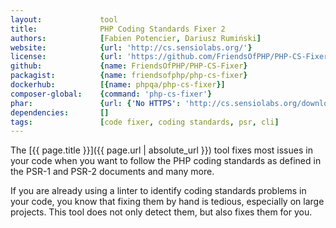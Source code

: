 ```yaml
---
layout:             tool
title:              PHP Coding Standards Fixer 2
authors:            [Fabien Potencier, Dariusz Rumiński]
website:            {url: 'http://cs.sensiolabs.org/'}
license:            {url: 'https://github.com/FriendsOfPHP/PHP-CS-Fixer/blob/master/LICENSE', label: 'MIT License'}
github:             {name: FriendsOfPHP/PHP-CS-Fixer}
packagist:          {name: friendsofphp/php-cs-fixer}               
dockerhub:          [{name: phpqa/php-cs-fixer}]     
composer-global:    {command: 'php-cs-fixer'}
phar:               {url: {'No HTTPS': 'http://cs.sensiolabs.org/download/php-cs-fixer-v2.phar'}}
dependencies:       []
tags:               [code fixer, coding standards, psr, cli] 
---
```


The [{{ page.title }}]({{ page.url | absolute_url }}) tool fixes most issues in your code when you want to follow the PHP coding standards as defined in the PSR-1 and PSR-2 documents and many more.

<!--more--> 

If you are already using a linter to identify coding standards problems in your code, you know that fixing them by hand is tedious, especially on large projects. This tool does not only detect them, but also fixes them for you.
